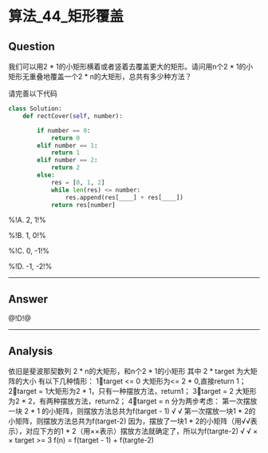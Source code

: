 # 算法_44_矩形覆盖


## Question
我们可以用2 * 1的小矩形横着或者竖着去覆盖更大的矩形。请问用n个2 * 1的小矩形无重叠地覆盖一个2 * n的大矩形，总共有多少种方法？

请完善以下代码

```python
class Solution:
    def rectCover(self, number):

        if number == 0:
            return 0
        elif number == 1:
            return 1
        elif number == 2:
            return 2
        else:
            res = [0, 1, 2]
            while len(res) <= number:
                res.append(res[____] + res[____])
            return res[number]
```



%!A. 2, 1!%

%!B. 1, 0!%

%!C. 0, -1!%

%!D. -1, -2!%

----

## Answer
@!D!@

----

## Analysis

依旧是斐波那契数列
2 * n的大矩形，和n个2 * 1的小矩形
其中 2 * target 为大矩阵的大小
有以下几种情形：
1⃣️target <= 0 大矩形为<= 2 * 0,直接return 1；
2⃣️target = 1大矩形为2 * 1，只有一种摆放方法，return1；
3⃣️target = 2 大矩形为2 * 2，有两种摆放方法，return2；
4⃣️target = n 分为两步考虑：
第一次摆放一块 2 * 1 的小矩阵，则摆放方法总共为f(target - 1)
√
√
第一次摆放一块1 * 2的小矩阵，则摆放方法总共为f(target-2)
因为，摆放了一块1 * 2的小矩阵（用√√表示），对应下方的1 * 2（用××表示）摆放方法就确定了，所以为f(targte-2)
√	√
×	×
target >= 3  f(n) = f(target - 1) + f(targte-2)